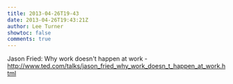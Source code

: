 ```yaml
---
title: 2013-04-26T19-43
date: 2013-04-26T19:43:21Z
author: Lee Turner
showtoc: false
comments: true
---
```


Jason Fried: Why work doesn't happen at work - http://www.ted.com/talks/jason_fried_why_work_doesn_t_happen_at_work.html

